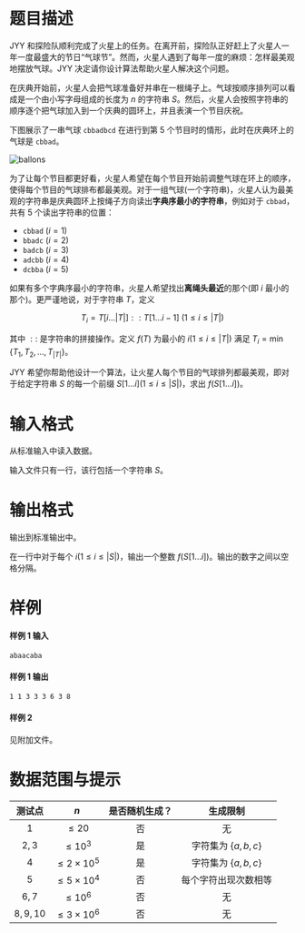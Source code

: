
# 题目描述

JYY 和探险队顺利完成了火星上的任务。在离开前，探险队正好赶上了火星人一年一度最盛大的节日“气球节”。然而，火星人遇到了每年一度的麻烦：怎样最美观地摆放气球。JYY 决定请你设计算法帮助火星人解决这个问题。

在庆典开始前，火星人会把气球准备好并串在一根绳子上。气球按顺序排列可以看成是一个由小写字母组成的长度为 $n$ 的字符串 $S$。然后，火星人会按照字符串的顺序逐个把气球加入到一个庆典的圆环上，并且表演一个节目庆祝。

下图展示了一串气球 `cbbadbcd` 在进行到第 $5$ 个节目时的情形，此时在庆典环上的气球是 `cbbad`。

![ballons](/source/guoj/1135/img/aHR0cDovL3d3dy53anl5eS50b3Avd3AtY29udGVudC91cGxvYWRzLzIwMTkvMDQvYmFsbG9vbnMucG5n.png)

为了让每个节目都更好看，火星人希望在每个节目开始前调整气球在环上的顺序，使得每个节目的气球排布都最美观。对于一组气球(一个字符串)，火星人认为最美观的字符串是庆典圆环上按绳子方向读出**字典序最小的字符串**，例如对于 `cbbad`，共有 $5$ 个读出字符串的位置：

- `cbbad` ($i=1$)
- `bbadc` ($i=2$)
- `badcb` ($i=3$)
- `adcbb` ($i=4$)
- `dcbba` ($i=5$)

如果有多个字典序最小的字符串，火星人希望找出**离绳头最近**的那个(即 $i$ 最小的那个)。更严谨地说，对于字符串 $T$，定义

$$T_i = T[i\ldots |T|] :: T[1\ldots i-1]\ (1\le i \le |T|)$$

其中 $::$ 是字符串的拼接操作。定义 $f(T)$ 为最小的 $i (1\le i \le |T|)$ 满足 $T_i=\min\{T_1,T_2,\ldots,T_{|T|}\}$。

JYY 希望你帮助他设计一个算法，让火星人每个节目的气球排列都最美观，即对于给定字符串 $S$ 的每一个前缀 $S[1\ldots i] (1\le i \le |S|)$，求出 $f(S[1\ldots i])$。

# 输入格式

从标准输入中读入数据。

输入文件只有一行，该行包括一个字符串 $S$。

# 输出格式

输出到标准输出中。

在一行中对于每个 $i (1\le i\le |S|)$，输出一个整数 $f(S[1\ldots i])$。输出的数字之间以空格分隔。

# 样例

#### 样例 1 输入
```plain
abaacaba
```
#### 样例 1 输出
```plain
1 1 3 3 3 6 3 8
```
#### 样例 2
见附加文件。

# 数据范围与提示

|测试点|$n$|是否随机生成？|生成限制|
|:-:|:-:|:-:|:-:|
|$1$|$\le 20$|否|无|
|$2,3$|$\le 10^3$|是|字符集为 $\{a,b,c\}$|
|$4$|$\le 2\times 10^5$|是|字符集为 $\{a,b,c\}$|
|$5$|$\le 5\times 10^4$|否|每个字符出现次数相等|
|$6,7$|$\le 10^6$|否|无|
|$8,9,10$|$\le 3\times 10^6$|否|无|

